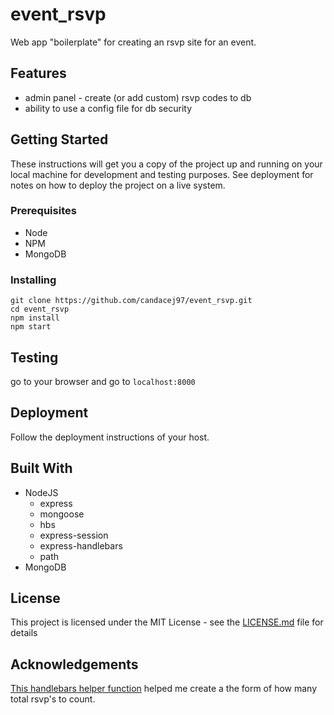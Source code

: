 # event_rsvp
Web app "boilerplate" for creating an rsvp site for an event.

## Features

* admin panel - create (or add custom) rsvp codes to db
* ability to use a config file for db security

## Getting Started

These instructions will get you a copy of the project up and running on your local machine for development and testing purposes. See deployment for notes on how to deploy the project on a live system.

### Prerequisites

* Node
* NPM
* MongoDB

### Installing

```
git clone https://github.com/candacej97/event_rsvp.git
cd event_rsvp
npm install
npm start
```

## Testing

go to your browser and go to `localhost:8000`

## Deployment

Follow the deployment instructions of your host.

## Built With

* NodeJS
    * express
    * mongoose
    * hbs
    * express-session
    * express-handlebars
    * path
* MongoDB

## License

This project is licensed under the MIT License - see the [LICENSE.md](LICENSE.md) file for details

## Acknowledgements

[This handlebars helper function](https://stackoverflow.com/questions/11924452/iterating-over-basic-for-loop-using-handlebars-js) helped me create a the form of how many total rsvp's to count.